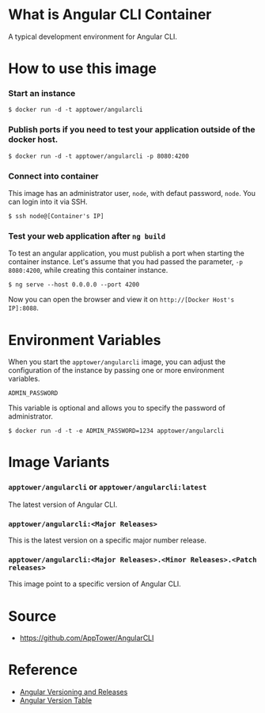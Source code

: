 # What is Angular CLI Container

A typical development environment for Angular CLI.

# How to use this image

### Start an instance

```
$ docker run -d -t apptower/angularcli
```

### Publish ports if you need to test your application outside of the docker host.

```
$ docker run -d -t apptower/angularcli -p 8080:4200
```

### Connect into container

This image has an administrator user, `node`, with defaut password, `node`. You can login into it via SSH.

```
$ ssh node@[Container's IP]
```

### Test your web application after `ng build`

To test an angular application, you must publish a port when starting the container instance.
Let's assume that you had passed the parameter, `-p 8080:4200`, while creating this container instance.

```
$ ng serve --host 0.0.0.0 --port 4200
```

Now you can open the browser and view it on `http://[Docker Host's IP]:8088`.

# Environment Variables

When you start the `apptower/angularcli` image, you can adjust the configuration of the instance by passing one or more environment variables.

`ADMIN_PASSWORD`

This variable is optional and allows you to specify the password of administrator.

```
$ docker run -d -t -e ADMIN_PASSWORD=1234 apptower/angularcli
```

# Image Variants

### `apptower/angularcli` or `apptower/angularcli:latest`

The latest version of Angular CLI.

### `apptower/angularcli:<Major Releases>`

This is the latest version on a specific major number release.

### `apptower/angularcli:<Major Releases>.<Minor Releases>.<Patch releases>`

This image point to a specific version of Angular CLI.

# Source

- https://github.com/AppTower/AngularCLI

# Reference

- [Angular Versioning and Releases](https://angular.io/guide/releases)
- [Angular Version Table](https://www.npmjs.com/package/@angular/cli?activeTab=versions)
